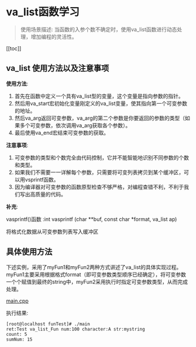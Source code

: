# va_list函数学习

> 使用场景描述: 当函数的入参个数不确定时，使用va_list函数进行动态处理，增加编程的灵活性。

[[toc]]

## va_list 使用方法以及注意事项

**使用方法**: 
1. 首先在函数中定义一个具有va_list型的变量，这个变量是指向参数的指针。
2. 然后用va_start宏初始化变量刚定义的va_list变量，使其指向第一个可变参数的地址。
3. 然后va_arg返回可变参数，va_arg的第二个参数是你要返回的参数的类型（如果多个可变参数，依次调用va_arg获取各个参数）。
4. 最后使用va_end宏结束可变参数的获取。


**注意事项**: 
1. 可变参数的类型和个数完全由代码控制，它并不能智能地识别不同参数的个数和类型。
2. 如果我们不需要一一详解每个参数，只需要将可变列表拷贝到某个缓冲区，可以用vsprintf函数。
3. 因为编译器对可变参数的函数原型检查不够严格，对编程查错不利，不利于我们写出高质量的代码。

**补充**: 

vasprintf()函数 :int vasprintf (char **buf, const char *format, va_list ap)

将格式化数据从可变参数列表写入缓冲区

## 具体使用方法

下述实例，采用了myFun1和myFun2两种方式讲述了va_list的具体实现过程。myFun1主要采用根据格式format（即可变参数类型顺序已经确定），将可变参数一个个赋值到最终的string中，myFun2采用执行时指定可变参数类型，从而完成处理。

[main.cpp](./src/va_listFun/main.cpp)

执行结果: 
```
[root@localhost funTest]# ./main
ret:Test va_list_Fun num:100 character:A str:mystring
count: 5
sumNum: 15
```
